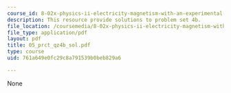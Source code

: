 ```yaml
---
course_id: 8-02x-physics-ii-electricity-magnetism-with-an-experimental-focus-spring-2005
description: This resource provide solutions to problem set 4b.
file_location: /coursemedia/8-02x-physics-ii-electricity-magnetism-with-an-experimental-focus-spring-2005/761a649e0fc29c8a791539b0beb829a6_05_prct_qz4b_sol.pdf
file_type: application/pdf
layout: pdf
title: 05_prct_qz4b_sol.pdf
type: course
uid: 761a649e0fc29c8a791539b0beb829a6

---
```

None